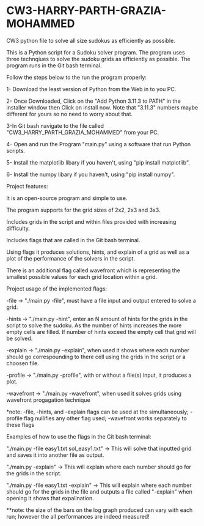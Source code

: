 # CW3-HARRY-PARTH-GRAZIA-MOHAMMED
CW3 python file to solve all size sudokus as efficiently as possible.

This is a Python script for a Sudoku solver program. The program uses three technqiues to solve the sudoku grids as efficiently as possible. The program runs in the Git bash terminal.

Follow the steps below to the run the program properly:

1- Download the least version of Python from the Web in to you PC.

2- Once Downloaded, Click on the "Add Python 3.11.3 to PATH" in the installer window then Click on install now. Note that "3.11.3" numbers maybe different for yours so no need to worry about that.

3-In Git bash navigate to the file called "CW3_HARRY_PARTH_GRAZIA_MOHAMMED" from your PC.

4- Open and run the Program "main.py" using a software that run Python scripts.

5- Install the matplotlib libary if you haven't, using "pip install matplotlib".

6- Install the numpy libary if you haven't, using "pip install numpy".



Project features:

It is an open-source program and simple to use.

The program supports for the grid sizes of 2x2, 2x3 and 3x3.

Includes grids in the script and within files provided with increasing difficulty.

Includes flags that are called in the Git bash terminal.

Using flags it produces solutions, hints, and explain of a grid as well as a plot of the performance of the solvers in the script.

There is an additional flag called wavefront which is representing the smallest possible values for each grid location within a grid.



Project usage of the implemented flags:

-file -> "./main.py -file", must have a file input and output entered to solve a grid.

-hints -> "./main.py -hint", enter an N amount of hints for the grids in the script to solve the sudoku. As the number of hints increases the more empty cells are filled. If number of hints exceed the empty cell that grid will be solved.

-explain -> "./main.py -explain", when used it shows where each number should go correspounding to there cell using the grids in the script or a choosen file.

-profile -> "./main.py -profile", with  or without a file(s) input, it produces a plot.

-wavefront -> "./main.py -wavefront", when used it solves grids using wavefront progagation technique

*note: -file, -hints, and -explain flags can be used at the simultaneously; -profile flag nullifies any other flag used; -wavefront works separately to these flags


Examples of how to use the flags in the Git bash terminal:

"./main.py -file easy1.txt sol_easy1.txt" -> This will solve that inputted grid and saves it into another file as output.

"./main.py -explain" -> This will explain where each number should go for the grids in the script.

"./main.py -file easy1.txt -explain" -> This will explain where each number should go for the grids in the file and outputs a file called "-explain" when opening it shows that expalination.

**note: the size of the bars on the log graph produced can vary with each run; however the all performances are indeed measured!
